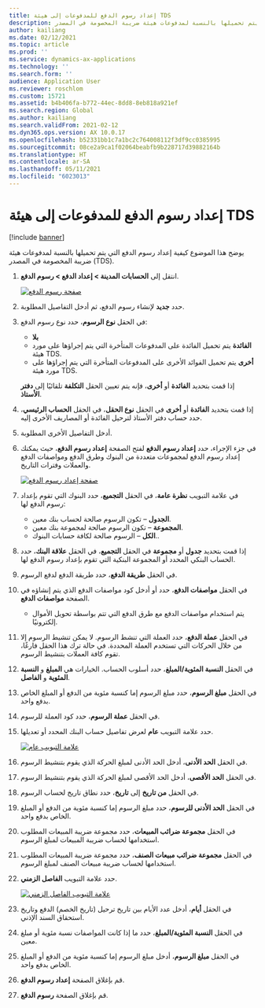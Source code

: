```yaml
---
title: إعداد رسوم الدفع للمدفوعات إلى هيئة TDS
description: يوضح هذا الموضوع كيفية إعداد رسوم الدفع التي يتم تحميلها بالنسبة لمدفوعات هيئة ضريبة المخصومة في المصدر (TDS).
author: kailiang
ms.date: 02/12/2021
ms.topic: article
ms.prod: ''
ms.service: dynamics-ax-applications
ms.technology: ''
ms.search.form: ''
audience: Application User
ms.reviewer: roschlom
ms.custom: 15721
ms.assetid: b4b406fa-b772-44ec-8dd8-8eb818a921ef
ms.search.region: Global
ms.author: kailiang
ms.search.validFrom: 2021-02-12
ms.dyn365.ops.version: AX 10.0.17
ms.openlocfilehash: b52331bb1c7a1bc2c764008112f3df9cc0385995
ms.sourcegitcommit: 08ce2a9ca1f02064beabfb9b228717d39882164b
ms.translationtype: HT
ms.contentlocale: ar-SA
ms.lasthandoff: 05/11/2021
ms.locfileid: "6023013"
---
```

# <a name="set-up-payment-fees-for-tds-authority-payments"></a>إعداد رسوم الدفع للمدفوعات إلى هيئة TDS

[!include [banner](../includes/banner.md)]

يوضح هذا الموضوع كيفية إعداد رسوم الدفع التي يتم تحميلها بالنسبة لمدفوعات هيئة ضريبة المخصومة في المصدر (TDS).

1. انتقل إلى **الحسابات المدينة \> إعداد الدفع \> رسوم الدفع**.

    [![صفحة رسوم الدفع](./media/apac-ind-TDS-28.png)](./media/apac-ind-TDS-28.png)

2. حدد **جديد** لإنشاء رسوم الدفع، ثم أدخل التفاصيل المطلوبة.
3. في الحقل **نوع الرسوم**، حدد نوع رسوم الدفع:

    - **بلا**
    - **الفائدة** يتم تحميل الفائدة على المدفوعات المتأخرة التي يتم إجراؤها على مورد هيئة TDS.
    - **أخرى** يتم تحميل الفوائد الأخرى على المدفوعات المتأخرة التي يتم إجراؤها على مورد هيئة TDS.

    إذا قمت بتحديد **الفائدة** أو **أخرى**، فإنه يتم تعيين الحقل **التكلفة** تلقائيًا إلى **دفتر الأستاذ**.

4. إذا قمت بتحديد **الفائدة** أو **أخرى** في الحقل **نوع الحقل**، في الحقل **الحساب الرئيسي**، حدد حساب دفتر الأستاذ لترحيل الفائدة أو المصاريف الأخرى إليه.
5. أدخل التفاصيل الأخرى المطلوبة.
6. في جزء الإجراء، حدد **إعداد رسوم الدفع** لفتح الصفحة **إعداد رسوم الدفع**، حيث يمكنك إعداد رسوم الدفع لمجموعات متعددة من البنوك وطرق الدفع ومواصفات الدفع والعملات وفترات التاريخ.

    [![صفحة إعداد رسوم الدفع](./media/apac-ind-TDS-21.png)](./media/apac-ind-TDS-21.png)

7. في علامة التبويب **نظرة عامة**، في الحقل **التجميع**، حدد البنوك التي تقوم بإعداد رسوم الدفع لها:

    - **الجدول** – تكون الرسوم صالحة لحساب بنك معين.
    - **المجموعة** – تكون الرسوم صالحة لمجموعة بنك معين.
    - **الكل** – الرسوم صالحة لكافة حسابات البنوك..

8. إذا قمت بتحديد **جدول** أو **مجموعة** في الحقل **التجميع**، في الحقل **علاقة البنك**، حدد الحساب البنكي المحدد أو المجموعة البنكية التي تقوم بإعداد رسوم الدفع لها.
9. في الحقل **طريقة الدفع**، حدد طريقة الدفع لدفع الرسوم.
10. في الحقل **مواصفات الدفع**، حدد أو أدخل كود مواصفات الدفع الذي يتم إنشاؤه في الصفحة **مواصفات الدفع**.
    - يتم استخدام مواصفات الدفع مع طرق الدفع التي تتم بواسطة تحويل الأموال إلكترونيًا.
12. في الحقل **عملة الدفع**، حدد العملة التي تنشط الرسوم. لا يمكن تنشيط الرسوم إلا من خلال الحركات التي تستخدم العملة المحددة. في حالة ترك هذا الحقل فارغًا، تقوم كافة العملات بتنشيط الرسوم.
13. في الحقل **النسبة المئوية/المبلغ**، حدد أسلوب الحساب. الخيارات هي **المبلغ** و **النسبة المئوية** و **الفاصل**.
14. في الحقل **مبلغ الرسوم**، حدد مبلغ الرسوم إما كنسبة مئوية من الدفع أو المبلغ الخاص بدفع واحد.
15. في الحقل **عملة الرسوم**، حدد كود العملة للرسوم.
16. حدد علامة التبويب **عام** لعرض تفاصيل حساب البنك المحدد أو تعديلها.

    [![علامة التبويب عام](./media/apac-ind-TDS-22.png)](./media/apac-ind-TDS-22.png)

16. في الحقل **الحد الأدنى**، أدخل الحد الأدنى لمبلغ الحركة الذي يقوم بتنشيط الرسوم.
17. في الحقل **الحد الأقصى**، أدخل الحد الأقصى لمبلغ الحركة الذي يقوم بتنشيط الرسوم.
18. في الحقل **من تاريخ** إلى **تاريخ**، حدد نطاق تاريخ لحساب الرسوم.
19. في الحقل **الحد الأدنى للرسوم**، حدد مبلغ الرسوم إما كنسبة مئوية من الدفع أو المبلغ الخاص بدفع واحد.
20. في الحقل **مجموعة ضرائب المبيعات**، حدد مجموعة ضريبة المبيعات المطلوب استخدامها لحساب ضريبة المبيعات لمبلغ الرسوم.
21. في الحقل **مجموعة ضرائب مبيعات الصنف**، حدد مجموعة ضريبة المبيعات المطلوب استخدامها لحساب ضريبة مبيعات الصنف لمبلغ الرسوم.
22. حدد علامة التبويب **الفاصل الزمني**. 

    [![علامة التبويب الفاصل الزمني](./media/apac-ind-TDS-23.png)](./media/apac-ind-TDS-23.png)

23. في الحقل **أيام**، أدخل عدد الأيام بين تاريخ ترحيل (تاريخ الخصم) الدفع وتاريخ استحقاق السند الإذني.
24. في الحقل **النسبة المئوية/المبلغ**، حدد ما إذا كانت المواصفات نسبة مئوية أو مبلغ معين.
25. في الحقل **مبلغ الرسوم**، أدخل مبلغ الرسوم إما كنسبة مئوية من الدفع أو المبلغ الخاص بدفع واحد.
26. قم بإغلاق الصفحة **إعداد رسوم الدفع**.
27. قم بإغلاق الصفحة **رسوم الدفع**.

